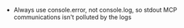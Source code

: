 - Always use console.error, not console.log, so stdout MCP communications isn't polluted by the logs